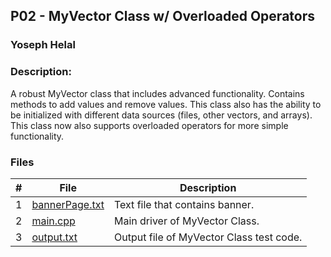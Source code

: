 ## P02 - MyVector Class w/ Overloaded Operators
### Yoseph Helal
### Description: 

A robust MyVector class that includes advanced functionality. Contains methods to add values and remove values. This class also has the ability to be initialized with different data sources (files, other vectors, and arrays). This class now also supports overloaded operators for more simple functionality.
### Files

|   #   | File     | Description                      |
| :---: | -------- | -------------------------------- |
|   1   | [bannerPage.txt](https://github.com/tranvex/2143-OOP-Helal/blob/main/Assignments/P02/bannerPage.txt) | Text file that contains banner.|
|   2   | [main.cpp](https://github.com/tranvex/2143-OOP-Helal/blob/main/Assignments/P02/main.cpp) | Main driver of MyVector Class.|
|   3   | [output.txt](https://github.com/tranvex/2143-OOP-Helal/blob/main/Assignments/P02/output.txt) | Output file of MyVector Class test code.|
